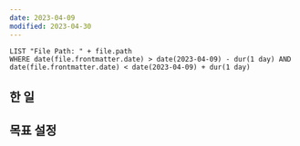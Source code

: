 ```yaml
---
date: 2023-04-09
modified: 2023-04-30
---
```


```dataview
LIST "File Path: " + file.path
WHERE date(file.frontmatter.date) > date(2023-04-09) - dur(1 day) AND date(file.frontmatter.date) < date(2023-04-09) + dur(1 day)
```

## 한 일

## 목표 설정
